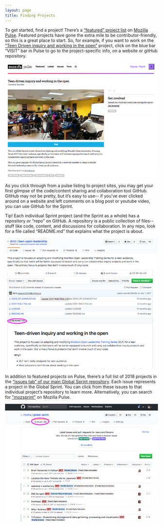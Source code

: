 ```yaml
---
layout: page
title: Finding Projects
---
```

To get started, find a project! There’s a [“featured” project list](https://www.mozillapulse.org/featured) on [Mozilla Pulse](https://www.mozillapulse.org). Featured projects have gone the extra mile to be contributor-friendly, so this is a great place to start. So, for example, if you want to work on the [“Teen Driven inquiry and working in the open”](https://www.mozillapulse.org/entry/317) project, click  on the blue bar “VISIT” bar in Pulse to go to the project-specific info, on a website or gitHub repository.

![pulse listing](../../img/pulse-listing.png )


As you click through from a pulse listing to project sites, you may get your first glimpse of the code/content sharing and collaboration tool GitHub. GitHub may not be pretty, but it’s easy to use-- if you’ve ever clicked around on a website and left comments on a blog post or youtube video, you can use GitHub for the Sprint. 

Tip! Each individual Sprint project (and the Sprint as a whole) has a repository or  “repo”  on GitHub. A repository is a public collection of files-- stuff like code, content, and discussions for collaboration.  In any repo, look for a file called “README.md” that explains what the project is about. 

![repo with README](../../img/repo-readme2.png)


In addition to featured projects on Pulse, there’s a full list of 2018 projects in the [“issues tab” of our main Global Sprint repository](https://github.com/mozilla/global-sprint/issues). Each issue represents a project in the Global Sprint. You can click from these issues to that individual project’s repository to learn more. Alternatively, you can search for ["mozsprint"](https://www.mozillapulse.org/tags/mozsprint) on Mozilla Pulse.

![main Sprint Repo](../../img/mainGSrepo.png)

